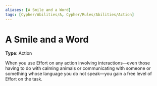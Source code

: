```yaml
---
aliases: [A Smile and a Word]
tags: [Cypher/Abilities/A, Cypher/Rules/Abilities/Action]
---
```


# A Smile and a Word

**Type**: Action

When you use Effort on any action involving interactions—even those having to do with calming animals or communicating with someone or something whose language you do not speak—you gain a free level of Effort on the task.
